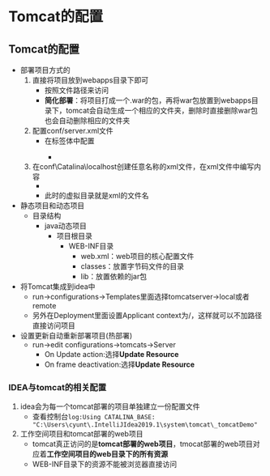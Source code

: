 # Tomcat的配置


## Tomcat的配置

- 部署项目方式的
  1. 直接将项目放到webapps目录下即可
     - 按照文件路径来访问
     - **简化部署**：将项目打成一个.war的包，再将war包放置到webapps目录下，tomcat会自动生成一个相应的文件夹，删除时直接删除war包也会自动删除相应的文件夹
  2. 配置conf/server.xml文件
     - 在<Host>标签体中配置
       - <Context docBase="项目存放的路径" path="虚拟路径名称">
  3. 在conf\Catalina\localhost创建任意名称的xml文件，在xml文件中编写内容
     - <Context docBase="项目路径">
     - 此时的虚拟目录就是xml的文件名
- 静态项目和动态项目
  - 目录结构
    - java动态项目
      - 项目根目录
        - WEB-INF目录
          - web.xml：web项目的核心配置文件
          - classes：放置字节码文件的目录
          - lib：放置依赖的jar包
- 将Tomcat集成到idea中
  - run->configurations->Templates里面选择tomcatserver->local或者remote
  - 另外在Deployment里面设置Applicant context为/，这样就可以不加路径直接访问项目
- 设置更新自动重新部署项目(热部署)
  - run->edit configurations->tomcats->Server
    - On Update action:选择**Update Resource**
    - On frame deactivation:选择**Update Resource**

### IDEA与tomcat的相关配置

1. idea会为每一个tomcat部署的项目单独建立一份配置文件
   - 查看控制台`log:Using CATALINA_BASE:   "C:\Users\cyunt\.IntelliJIdea2019.1\system\tomcat\_tomcatDemo"`
2. 工作空间项目和tomcat部署的web项目
   - tomcat真正访问的是**tomcat部署的web项目**，tmocat部署的web项目对应着**工作空间项目的web目录下的所有资源**
   - WEB-INF目录下的资源不能被浏览器直接访问
